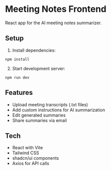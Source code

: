 # Meeting Notes Frontend

React app for the AI meeting notes summarizer.

## Setup

1. Install dependencies:
```
npm install
```

2. Start development server:
```
npm run dev
```

## Features

- Upload meeting transcripts (.txt files)
- Add custom instructions for AI summarization
- Edit generated summaries
- Share summaries via email

## Tech

- React with Vite
- Tailwind CSS
- shadcn/ui components
- Axios for API calls
